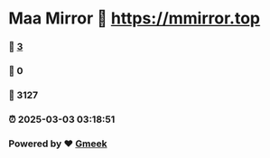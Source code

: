 # Maa Mirror :link: https://mmirror.top 
### :page_facing_up: [3](https://mmirror.top/tag.html) 
### :speech_balloon: 0 
### :hibiscus: 3127 
### :alarm_clock: 2025-03-03 03:18:51 
### Powered by :heart: [Gmeek](https://github.com/Meekdai/Gmeek)
